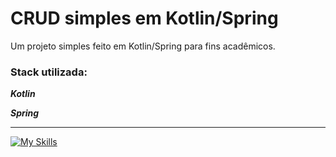
# CRUD simples em Kotlin/Spring

Um projeto simples feito em Kotlin/Spring para fins acadêmicos.

### Stack utilizada:

<strong><i>Kotlin</i></strong>

<strong><i>Spring</i></strong>

<hr/>

[![My Skills](https://skillicons.dev/icons?i=kotlin,spring&theme=light)](https://skillicons.dev)

